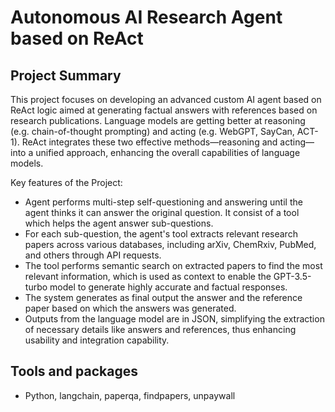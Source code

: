 # Autonomous AI Research Agent based on ReAct

## Project Summary
This project focuses on developing an advanced custom AI agent based on ReAct logic aimed at generating factual answers with references based on research publications. Language models are getting better at reasoning (e.g. chain-of-thought prompting) and acting (e.g. WebGPT, SayCan, ACT-1). ReAct integrates these two effective methods—reasoning and acting—into a unified approach, enhancing the overall capabilities of language models.

Key features of the Project:
* Agent performs multi-step self-questioning and answering until the agent thinks it can answer the original question. It consist of a tool which helps the agent answer sub-questions.
* For each sub-question, the agent's tool extracts relevant research papers across various databases, including arXiv, ChemRxiv, PubMed, and others through API requests.
* The tool performs semantic search on extracted papers to find the most relevant information, which is used as context to enable the GPT-3.5-turbo model to generate highly accurate and factual responses.
* The system generates as final output the answer and the reference paper based on which the answers was generated.
* Outputs from the language model are in JSON, simplifying the extraction of necessary details like answers and references, thus enhancing usability and integration capability.


## Tools and packages
* Python, langchain, paperqa, findpapers, unpaywall
